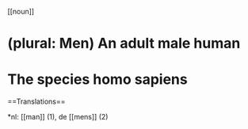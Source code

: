 [[noun]]

# (plural: Men) An adult male human
# The species homo sapiens

==Translations==

*nl: [[man]] (1), de [[mens]] (2)